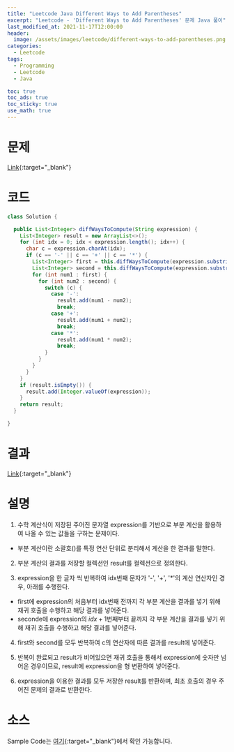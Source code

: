 ```yaml
---
title: "Leetcode Java Different Ways to Add Parentheses"
excerpt: "Leetcode - 'Different Ways to Add Parentheses' 문제 Java 풀이"
last_modified_at: 2021-11-17T12:00:00
header:
  image: /assets/images/leetcode/different-ways-to-add-parentheses.png
categories:
  - Leetcode
tags:
  - Programming
  - Leetcode
  - Java

toc: true
toc_ads: true
toc_sticky: true
use_math: true
---
```

# 문제
[Link](https://leetcode.com/problems/different-ways-to-add-parentheses/){:target="_blank"}

# 코드
```java
class Solution {

  public List<Integer> diffWaysToCompute(String expression) {
    List<Integer> result = new ArrayList<>();
    for (int idx = 0; idx < expression.length(); idx++) {
      char c = expression.charAt(idx);
      if (c == '-' || c == '+' || c == '*') {
        List<Integer> first = this.diffWaysToCompute(expression.substring(0, idx));
        List<Integer> second = this.diffWaysToCompute(expression.substring(idx + 1));
        for (int num1 : first) {
          for (int num2 : second) {
            switch (c) {
              case '-':
                result.add(num1 - num2);
                break;
              case '+':
                result.add(num1 + num2);
                break;
              case '*':
                result.add(num1 * num2);
                break;
            }
          }
        }
      }
    }
    if (result.isEmpty()) {
      result.add(Integer.valueOf(expression));
    }
    return result;
  }

}
```

# 결과
[Link](https://leetcode.com/submissions/detail/588415909/){:target="_blank"}

# 설명
1. 수학 계산식이 저장된 주어진 문자열 expression를 기반으로 부분 계산을 활용하여 나올 수 있는 값들을 구하는 문제이다.
- 부분 계산이란 소괄호()를 특정 연산 단위로 분리해서 계산을 한 결과를 말한다.

2. 부분 계산의 결과를 저장할 컬렉션인 result를 컬렉션으로 정의한다.

3. expression을 한 글자 씩 반복하여 idx번째 문자가 '-', '+', '*'의 계산 연산자인 경우, 아래를 수행한다.
- first에 expression의 처음부터 idx번째 전까지 각 부분 계산을 결과를 넣기 위해 재귀 호출을 수행하고 해당 결과를 넣어준다.
- seconde에 expression의 $idx + 1$번째부터 끝까지 각 부분 계산을 결과를 넣기 위해 재귀 호출을 수행하고 해당 결과를 넣어준다.

4. first와 second를 모두 반복하여 c의 연산자에 따른 결과를 result에 넣어준다.

5. 반복이 완료되고 result가 비어있으면 재귀 호출을 통해서 expression에 숫자만 넘어온 경우이므로, result에 expression을 형 변환하여 넣어준다.

6. expression을 이용한 결과를 모두 저장한 result를 반환하며, 최초 호출의 경우 주어진 문제의 결과로 반환한다.

# 소스
Sample Code는 [여기](https://github.com/GracefulSoul/leetcode/blob/master/src/main/java/gracefulsoul/problems/DifferentWaysToAddParentheses.java){:target="_blank"}에서 확인 가능합니다.